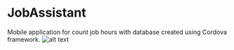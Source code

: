 # JobAssistant
Mobile application for count job hours with database created using Cordova framework. 
![alt text](https://github.com/Kevvski/JobAssistant/blob/main/AppImages/1.jpg)
